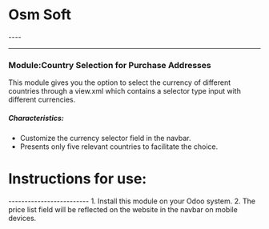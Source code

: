 <h1>Osm Soft</h1>
----
<hr/>
<h3>Module:Country Selection for Purchase Addresses</h3>

This module gives you the option to select the currency of different countries through a view.xml
which contains a selector type input with different currencies.

<h5>Characteristics:</h5>

- Customize the currency selector field in the navbar.
- Presents only five relevant countries to facilitate the choice.

<h1>Instructions for use:</h1>
-------------------------
1. Install this module on your Odoo system.
2. The price list field will be reflected on the website in the navbar on mobile devices.